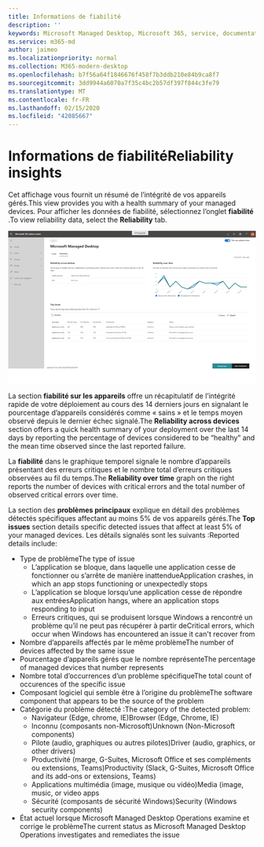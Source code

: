 ```yaml
---
title: Informations de fiabilité
description: ''
keywords: Microsoft Managed Desktop, Microsoft 365, service, documentation
ms.service: m365-md
author: jaimeo
ms.localizationpriority: normal
ms.collection: M365-modern-desktop
ms.openlocfilehash: b7f56a64f1846676f458f7b3ddb210e84b9ca8f7
ms.sourcegitcommit: 3dd9944a6070a7f35c4bc2b57df397f844c3fe79
ms.translationtype: MT
ms.contentlocale: fr-FR
ms.lasthandoff: 02/15/2020
ms.locfileid: "42085667"
---
```

# <a name="reliability-insights"></a><span data-ttu-id="65a6a-103">Informations de fiabilité</span><span class="sxs-lookup"><span data-stu-id="65a6a-103">Reliability insights</span></span>

<span data-ttu-id="65a6a-104">Cet affichage vous fournit un résumé de l’intégrité de vos appareils gérés.</span><span class="sxs-lookup"><span data-stu-id="65a6a-104">This view provides you with a health summary of your managed devices.</span></span> <span data-ttu-id="65a6a-105">Pour afficher les données de fiabilité, sélectionnez l’onglet **fiabilité** .</span><span class="sxs-lookup"><span data-stu-id="65a6a-105">To view reliability data, select the **Reliability** tab.</span></span>


![Volet de fiabilité : fiabilité entre les appareils dans l’angle supérieur gauche, fiabilité sur le graphique des temps dans le coin supérieur droit de la table des problèmes en haut.](../../media/insights_reliability.png)

<span data-ttu-id="65a6a-108">La section **fiabilité sur les appareils** offre un récapitulatif de l’intégrité rapide de votre déploiement au cours des 14 derniers jours en signalant le pourcentage d’appareils considérés comme « sains » et le temps moyen observé depuis le dernier échec signalé.</span><span class="sxs-lookup"><span data-stu-id="65a6a-108">The **Reliability across devices** section offers a quick health summary of your deployment over the last 14 days by reporting the percentage of devices considered to be “healthy” and the mean time observed since the last reported failure.</span></span> 

 
<span data-ttu-id="65a6a-109">La **fiabilité** dans le graphique temporel signale le nombre d’appareils présentant des erreurs critiques et le nombre total d’erreurs critiques observées au fil du temps.</span><span class="sxs-lookup"><span data-stu-id="65a6a-109">The **Reliability over time** graph on the right reports the number of devices with critical errors and the total number of observed critical errors over time.</span></span>

<span data-ttu-id="65a6a-110">La section des **problèmes principaux** explique en détail des problèmes détectés spécifiques affectant au moins 5% de vos appareils gérés.</span><span class="sxs-lookup"><span data-stu-id="65a6a-110">The **Top issues** section details specific detected issues that affect at least 5% of your managed devices.</span></span> <span data-ttu-id="65a6a-111">Les détails signalés sont les suivants :</span><span class="sxs-lookup"><span data-stu-id="65a6a-111">Reported details include:</span></span>

- <span data-ttu-id="65a6a-112">Type de problème</span><span class="sxs-lookup"><span data-stu-id="65a6a-112">The type of issue</span></span>
    - <span data-ttu-id="65a6a-113">L’application se bloque, dans laquelle une application cesse de fonctionner ou s’arrête de manière inattendue</span><span class="sxs-lookup"><span data-stu-id="65a6a-113">Application crashes, in which an app stops functioning or unexpectedly stops</span></span>
    - <span data-ttu-id="65a6a-114">L’application se bloque lorsqu’une application cesse de répondre aux entrées</span><span class="sxs-lookup"><span data-stu-id="65a6a-114">Application hangs, where an application stops responding to input</span></span>
    - <span data-ttu-id="65a6a-115">Erreurs critiques, qui se produisent lorsque Windows a rencontré un problème qu’il ne peut pas récupérer à partir de</span><span class="sxs-lookup"><span data-stu-id="65a6a-115">Critical errors, which occur when Windows has encountered an issue it can't recover from</span></span>
- <span data-ttu-id="65a6a-116">Nombre d’appareils affectés par le même problème</span><span class="sxs-lookup"><span data-stu-id="65a6a-116">The number of devices affected by the same issue</span></span>
- <span data-ttu-id="65a6a-117">Pourcentage d’appareils gérés que le nombre représente</span><span class="sxs-lookup"><span data-stu-id="65a6a-117">The percentage of managed devices that number represents</span></span>
- <span data-ttu-id="65a6a-118">Nombre total d’occurrences d’un problème spécifique</span><span class="sxs-lookup"><span data-stu-id="65a6a-118">The total count of occurences of the specific issue</span></span>
- <span data-ttu-id="65a6a-119">Composant logiciel qui semble être à l’origine du problème</span><span class="sxs-lookup"><span data-stu-id="65a6a-119">The software component that appears to be the source of the problem</span></span>
- <span data-ttu-id="65a6a-120">Catégorie du problème détecté :</span><span class="sxs-lookup"><span data-stu-id="65a6a-120">The category of the detected problem:</span></span>
    - <span data-ttu-id="65a6a-121">Navigateur (Edge, chrome, IE)</span><span class="sxs-lookup"><span data-stu-id="65a6a-121">Browser (Edge, Chrome, IE)</span></span>
    - <span data-ttu-id="65a6a-122">Inconnu (composants non-Microsoft)</span><span class="sxs-lookup"><span data-stu-id="65a6a-122">Unknown (Non-Microsoft components)</span></span>
    - <span data-ttu-id="65a6a-123">Pilote (audio, graphiques ou autres pilotes)</span><span class="sxs-lookup"><span data-stu-id="65a6a-123">Driver (audio, graphics, or other drivers)</span></span>
    - <span data-ttu-id="65a6a-124">Productivité (marge, G-Suites, Microsoft Office et ses compléments ou extensions, Teams)</span><span class="sxs-lookup"><span data-stu-id="65a6a-124">Productivity (Slack, G-Suites, Microsoft Office and its add-ons or extensions, Teams)</span></span>
    - <span data-ttu-id="65a6a-125">Applications multimédia (image, musique ou vidéo)</span><span class="sxs-lookup"><span data-stu-id="65a6a-125">Media (image, music, or video apps</span></span>
    - <span data-ttu-id="65a6a-126">Sécurité (composants de sécurité Windows)</span><span class="sxs-lookup"><span data-stu-id="65a6a-126">Security (Windows security components)</span></span>
- <span data-ttu-id="65a6a-127">État actuel lorsque Microsoft Managed Desktop Operations examine et corrige le problème</span><span class="sxs-lookup"><span data-stu-id="65a6a-127">The current status as Microsoft Managed Desktop Operations investigates and remediates the issue</span></span>


